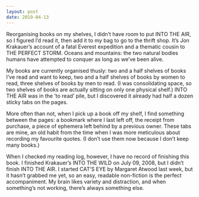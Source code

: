 ```yaml
---
layout: post
date: 2019-04-13
---
```


Reorganising books on my shelves, I didn’t have room to put INTO THE AIR, so I figured I’d read it, then add it to my bag to go to the thrift shop. It’s Jon Krakauer’s account of a fatal Everest expedition and a thematic cousin to THE PERFECT STORM. Oceans and mountains: the two natural bodies humans have attempted to conquer as long as we’ve been alive.

My books are currently organised thusly: two and a half shelves of books I’ve read and want to keep, two and a half shelves of books by women to read, three shelves of books by men to read. (I was consolidating space, so two shelves of books are actually sitting on only one physical shelf.) INTO THE AIR was in the ‘to read’ pile, but I discovered it already had half a dozen sticky tabs on the pages. 

More often than not, when I pick up a book off my shelf, I find something between the pages: a bookmark where I last left off, the receipt from purchase, a piece of ephemera left behind by a previous owner. These tabs are mine, an old habit from the time when I was more meticulous about recording my favourite quotes. (I don’t use them now because I don’t keep many books.)

When I checked my reading log, however, I have no record of finishing this book. I finished Krakauer’s INTO THE WILD on July 09, 2008, but I didn’t finish INTO THE AIR. I started CAT’S EYE by Margaret Atwood last week, but it hasn’t grabbed me yet, so an easy, readable non-fiction is the perfect accompaniment. My brain likes variety and distraction, and when something’s not working, there’s always something else.
